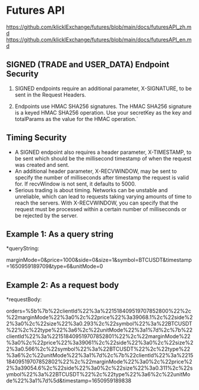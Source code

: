 # Futures API
https://github.com/klicklExchange/futures/blob/main/docs/futuresAPI_zh.md
https://github.com/klicklExchange/futures/blob/main/docs/futuresAPI_en.md

## SIGNED (TRADE and USER_DATA) Endpoint Security

1. SIGNED endpoints require an additional parameter, X-SIGNATURE, to be sent in the Request Headers.

2. Endpoints use HMAC SHA256 signatures. The HMAC SHA256 signature is a keyed HMAC SHA256 operation. Use your secretKey as the key and totalParams as the value for the HMAC operation.`

## Timing Security
* A SIGNED endpoint also requires a header parameter, X-TIMESTAMP, to be sent which should be the millisecond timestamp of when the request was created and sent.
* An additional header parameter, X-RECVWINDOW, may be sent to specify the number of milliseconds after timestamp the request is valid for. If recvWindow is not sent, it defaults to 5000.
* Serious trading is about timing. Networks can be unstable and unreliable, which can lead to requests taking varying amounts of time to reach the servers. With X-RECVWINDOW, you can specify that the request must be processed within a certain number of milliseconds or be rejected by the server.

## Example 1: As a query string
*queryString:

marginMode=0&price=1000&side=0&size=1&symbol=BTCUSDT&timestamp=1650959189709&type=6&unitMode=0

## Example 2: As a request body
*requestBody:

orders=%5b%7b%22clientId%22%3a%221518409519707852800%22%2c%22marginMode%22%3a0%2c%22price%22%3a39068.1%2c%22side%22%3a0%2c%22size%22%3a0.293%2c%22symbol%22%3a%22BTCUSDT%22%2c%22type%22%3a6%2c%22unitMode%22%3a1%7d%2c%7b%22clientId%22%3a%221518409519707852801%22%2c%22marginMode%22%3a0%2c%22price%22%3a39061%2c%22side%22%3a0%2c%22size%22%3a0.566%2c%22symbol%22%3a%22BTCUSDT%22%2c%22type%22%3a6%2c%22unitMode%22%3a1%7d%2c%7b%22clientId%22%3a%221518409519707852802%22%2c%22marginMode%22%3a0%2c%22price%22%3a39054.6%2c%22side%22%3a0%2c%22size%22%3a0.311%2c%22symbol%22%3a%22BTCUSDT%22%2c%22type%22%3a6%2c%22unitMode%22%3a1%7d%5d&timestamp=1650959189838


